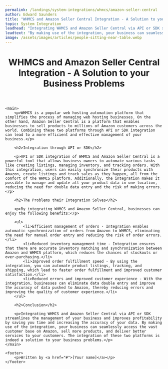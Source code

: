 ```yaml
---
permalink: /landings/system-integrations/whmcs/amazon-seller-central
author: Edward Saunders
title: "WHMCS and Amazon Seller Central Integration - A Solution to your Business Problems"
topic: System Integration
leadhead: "Integrating WHMCS and Amazon Seller Central via API or SDK streamlines the management of your business and improves profitability by saving you time and increasing the accuracy of your data"
leadtext: "By making use of the integration, your business can seamlessly access the vast customer base on Amazon, sell more products, and deliver better services to your customers. The integration of these two platforms is indeed a solution to your business problems."
image: /assets/images/articles/people-sitting-near-table.webp
---
```

<div class="arttext">	<header>
		<h1>WHMCS and Amazon Seller Central Integration - A Solution to your Business Problems</h1>
	</header>

	<main>
		<p>WHMCS is a popular web hosting automation platform that simplifies the process of managing web hosting businesses. On the other hand, Amazon Seller Central is a platform that enables businesses to sell products to millions of Amazon customers across the world. Combining these two platforms through API or SDK integration can lead to a more efficient and effective management of your business.</p>

		<h2>Integration through API or SDK</h2>

		<p>API or SDK integration of WHMCS and Amazon Seller Central is a powerful tool that allows business owners to automate various tasks like creating listings, managing inventory, and tracking orders. With this integration, users can easily synchronize their products with Amazon, create listings and track sales as they happen, all from the comfort of the WHMCS platform. Additionally, the integration makes it possible to manage and update all your product data in one location, reducing the need for double data entry and the risk of making errors.</p>

		<h2>The Problems their Integration Solves</h2>

		<p>By integrating WHMCS and Amazon Seller Central, businesses can enjoy the following benefits:</p>

		<ul>
			<li>Efficient management of orders - Integration enables automatic synchronization of orders from Amazon to WHMCS, eliminating the need for manual order entry and reducing the risk of order errors.</li>
			<li>Reduced inventory management time - Integration ensures that there are accurate inventory matching and synchronization between Amazon and WHMCS platform, which reduces the chances of stockouts or over-purchasing.</li>
			<li>Improved order fulfillment speed - By using the integration, you can automate product listings, tracking, and shipping, which lead to faster order fulfillment and improved customer satisfaction.</li>
			<li>Reduced errors and improved customer experience - With the integration, businesses can eliminate data double entry and improve the accuracy of data pushed to Amazon, thereby reducing errors and improving the quality of customer experience.</li>
		</ul>

		<h2>Conclusion</h2>

		<p>Integrating WHMCS and Amazon Seller Central via API or SDK streamlines the management of your business and improves profitability by saving you time and increasing the accuracy of your data. By making use of the integration, your business can seamlessly access the vast customer base on Amazon, sell more products, and deliver better services to your customers. The integration of these two platforms is indeed a solution to your business problems.</p>
	</main>

	<footer>
		<p>Written by <a href="#">[Your name]</a></p>
	</footer>
</div>